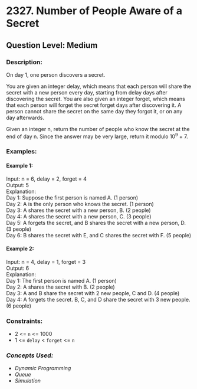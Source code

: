 # 2327. Number of People Aware of a Secret
## Question Level: Medium
### Description:
On day 1, one person discovers a secret.

You are given an integer delay, which means that each person will share the secret with a new person every day, starting from delay days after discovering the secret. You are also given an integer forget, which means that each person will forget the secret forget days after discovering it. A person cannot share the secret on the same day they forgot it, or on any day afterwards.

Given an integer n, return the number of people who know the secret at the end of day n. Since the answer may be very large, return it modulo 10<sup>9</sup> + 7.

### Examples:
#### Example 1:

Input: n = 6, delay = 2, forget = 4  
Output: 5  
Explanation:  
Day 1: Suppose the first person is named A. (1 person)  
Day 2: A is the only person who knows the secret. (1 person)  
Day 3: A shares the secret with a new person, B. (2 people)  
Day 4: A shares the secret with a new person, C. (3 people)  
Day 5: A forgets the secret, and B shares the secret with a new person, D. (3 people)  
Day 6: B shares the secret with E, and C shares the secret with F. (5 people)  
#### Example 2:

Input: n = 4, delay = 1, forget = 3  
Output: 6  
Explanation:  
Day 1: The first person is named A. (1 person)  
Day 2: A shares the secret with B. (2 people)  
Day 3: A and B share the secret with 2 new people, C and D. (4 people)  
Day 4: A forgets the secret. B, C, and D share the secret with 3 new people. (6 people)  

### Constraints:

- 2 <= `n` <= 1000
- 1 <= `delay` < `forget` <= `n`

### <i>Concepts Used:
- Dynamic Programming
- Queue
- Simulation</i>